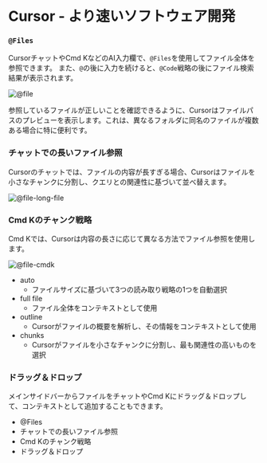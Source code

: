 # Cursor - より速いソフトウェア開発

### `@Files`

CursorチャットやCmd KなどのAI入力欄で、`@Files`を使用してファイル全体を参照できます。
また、`@`の後に入力を続けると、`@Code`戦略の後にファイル検索結果が表示されます。

![@file](https://mintlify.s3-us-west-1.amazonaws.com/cursor/images/context/@file.png)

参照しているファイルが正しいことを確認できるように、Cursorはファイルパスのプレビューを表示します。これは、異なるフォルダに同名のファイルが複数ある場合に特に便利です。

### チャットでの長いファイル参照

Cursorのチャットでは、ファイルの内容が長すぎる場合、Cursorはファイルを小さなチャンクに分割し、クエリとの関連性に基づいて並べ替えます。

![@file-long-file](https://mintlify.s3-us-west-1.amazonaws.com/cursor/images/context/@file-long-file.png)

### Cmd Kのチャンク戦略

Cmd Kでは、Cursorは内容の長さに応じて異なる方法でファイル参照を使用します。

![@file-cmdk](https://mintlify.s3-us-west-1.amazonaws.com/cursor/images/context/@file-cmdk.png)

- auto
  - ファイルサイズに基づいて3つの読み取り戦略の1つを自動選択
- full file
  - ファイル全体をコンテキストとして使用
- outline
  - Cursorがファイルの概要を解析し、その情報をコンテキストとして使用
- chunks
  - Cursorがファイルを小さなチャンクに分割し、最も関連性の高いものを選択

### ドラッグ＆ドロップ

メインサイドバーからファイルをチャットやCmd Kにドラッグ＆ドロップして、コンテキストとして追加することもできます。

- @Files
- チャットでの長いファイル参照
- Cmd Kのチャンク戦略
- ドラッグ＆ドロップ
